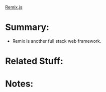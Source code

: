 [Remix.js](https://remix.run/)
# Summary:
- Remix is another full stack web framework.
# Related Stuff:
# Notes:

